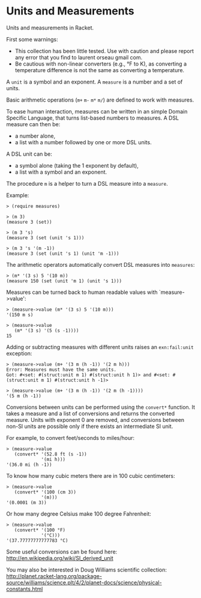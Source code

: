 Units and Measurements
======================

Units and measurements in Racket.

First some warnings:
* This collection has been little tested. Use with caution and please report any error that you find to laurent orseau gmail com.
* Be cautious with non-linear converters (e.g., °F to K), as converting a temperature difference is not the same as converting a temperature.


A `unit` is a symbol and an exponent.
A `measure` is a number and a set of units.

Basic arithmetic operations (`m+` `m-` `m*` `m/`) are defined to work with measures.

To ease human interaction, measures can be written in an simple Domain Specific Language, that turns list-based numbers to measures.
A DSL measure can then be:
* a number alone,
* a list with a number followed by one or more DSL units.

A DSL unit can be:
* a symbol alone (taking the 1 exponent by default),
* a list with a symbol and an exponent.

The procedure `m` is a helper to turn a DSL measure into a `measure`.

Example:
```racket
> (require measures)

> (m 3)
(measure 3 (set))

> (m 3 's)
(measure 3 (set (unit 's 1)))

> (m 3 's '(m -1))
(measure 3 (set (unit 's 1) (unit 'm -1)))
```
The arithmetic operators automatically convert DSL measures into `measures`:
```racket
> (m* '(3 s) 5 '(10 m))
(measure 150 (set (unit 'm 1) (unit 's 1)))
```
Measures can be turned back to human readable values with `measure->value':
```racket
> (measure->value (m* '(3 s) 5 '(10 m)))
'(150 m s)

> (measure->value
   (m* '(3 s) '(5 (s -1))))
15
```

Adding or subtracting measures with different units raises an `exn:fail:unit` exception:
```racket
> (measure->value (m+ '(3 m (h -1)) '(2 m h)))
Error: Measures must have the same units.
Got: #<set: #(struct:unit m 1) #(struct:unit h 1)> and #<set: #(struct:unit m 1) #(struct:unit h -1)>

> (measure->value (m+ '(3 m (h -1)) '(2 m (h -1))))
'(5 m (h -1))
```

Conversions between units can be performed using the `convert*` function.
It takes a measure and a list of conversions and returns the converted measure.
Units with exponent 0 are removed, and conversions between non-SI units are possible
only if there exists an intermediate SI unit.

For example, to convert feet/seconds to miles/hour:
```racket
> (measure->value
   (convert* '(52.8 ft (s -1))
             '(mi h)))
'(36.0 mi (h -1))
```
To know how many cubic meters there are in 100 cubic centimeters:
```racket
> (measure->value
   (convert* '(100 (cm 3))
             '(m)))
'(0.0001 (m 3))
```
Or how many degree Celsius make 100 degree Fahrenheit:
```racket
> (measure->value
   (convert* '(100 °F)
             '(°C)))
'(37.77777777777783 °C)
```

Some useful conversions can be found here:
http://en.wikipedia.org/wiki/SI_derived_unit

You may also be interested in Doug Williams scientific collection:
http://planet.racket-lang.org/package-source/williams/science.plt/4/2/planet-docs/science/physical-constants.html

